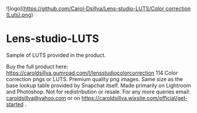![logo]([https://github.com/Carol-Dsillva/Lens-studio-LUTS/Color correction (Luts).png](https://github.com/Carol-Dsillva/Lens-studio-LUTS/blob/main/Color%20correction%20(Luts).png))
# Lens-studio-LUTS
Sample of LUTS provided in the product.

Buy the full product here: https://caroldsillva.gumroad.com/l/lensstudiocolorcorrection
114 Color correction pngs or LUTS. Premium quality png images. Same size as the base lookup table provided by Snapchat itself. Made primarily on Lightroom and Photoshop. Not for redistribution or resale. For any more queries email: caroldsillva@yahoo.com or on https://caroldsillva.wixsite.com/official/get-started .

